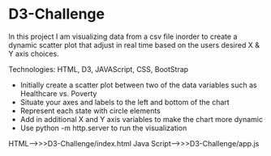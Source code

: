 # D3-Challenge
In this project I am visualizing data from a csv file inorder to create a dynamic scatter plot that adjust in real time based on the users desired X & Y axis choices. 

Technologies: HTML, D3, JAVAScript, CSS, BootStrap

*  Initially create a scatter plot between two of the data variables such as Healthcare vs. Poverty
*  Situate your axes and labels to the left and bottom of the chart
*  Represent each state with circle elements
*  Add in additional X and Y axis variables to make the chart more dynamic
*  Use python -m http.server to run the visualization

HTML-->>>D3-Challenge/index.html
Java Script-->>>D3-Challenge/app.js 
